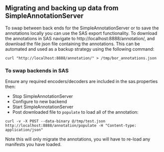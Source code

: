 ## Migrating and backing up data from SimpleAnnotationServer

To swap between back ends for the SimpleAnnotationServer or to save the annotations locally you can use the SAS export functionality. To download the annotations in SAS navigate to http://localhost:8888/annotation/, and download the file json file containing the annotations. This can be automated and used as a backup strategy using the following command:

```
curl "http://localhost:8888/annotation/" > /tmp/bor_annotations.json
```

### To swap backends in SAS

Ensure any required encoders/decoders are included in the sas.properties then:
 * Stop SimpleAnnotationServer
 * Configure to new backend
 * Start SimpleAnnotationServer
 * Post downloaded file to ```populate``` to load all of the annotation:
```
curl -v -X POST --data-binary @/tmp/test.json http://localhost:8888/annotation/populate -H "Content-type: application/json"
```
Note this will only migrate the annotations, you will have to re-load any manifests you have loaded.
